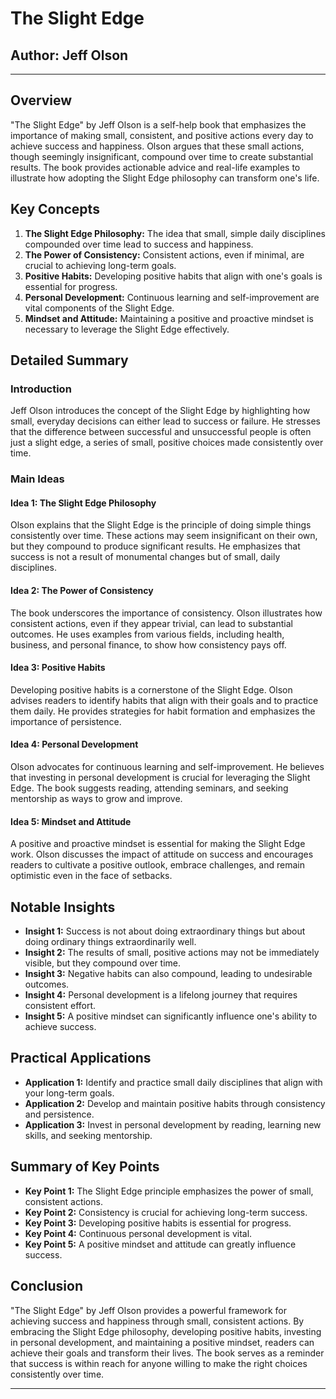 # The Slight Edge

## Author: Jeff Olson

---

## Overview
"The Slight Edge" by Jeff Olson is a self-help book that emphasizes the importance of making small, consistent, and positive actions every day to achieve success and happiness. Olson argues that these small actions, though seemingly insignificant, compound over time to create substantial results. The book provides actionable advice and real-life examples to illustrate how adopting the Slight Edge philosophy can transform one's life.

## Key Concepts
1. **The Slight Edge Philosophy:** The idea that small, simple daily disciplines compounded over time lead to success and happiness.
2. **The Power of Consistency:** Consistent actions, even if minimal, are crucial to achieving long-term goals.
3. **Positive Habits:** Developing positive habits that align with one's goals is essential for progress.
4. **Personal Development:** Continuous learning and self-improvement are vital components of the Slight Edge.
5. **Mindset and Attitude:** Maintaining a positive and proactive mindset is necessary to leverage the Slight Edge effectively.

## Detailed Summary
### Introduction
Jeff Olson introduces the concept of the Slight Edge by highlighting how small, everyday decisions can either lead to success or failure. He stresses that the difference between successful and unsuccessful people is often just a slight edge, a series of small, positive choices made consistently over time.

### Main Ideas
#### Idea 1: The Slight Edge Philosophy
Olson explains that the Slight Edge is the principle of doing simple things consistently over time. These actions may seem insignificant on their own, but they compound to produce significant results. He emphasizes that success is not a result of monumental changes but of small, daily disciplines.

#### Idea 2: The Power of Consistency
The book underscores the importance of consistency. Olson illustrates how consistent actions, even if they appear trivial, can lead to substantial outcomes. He uses examples from various fields, including health, business, and personal finance, to show how consistency pays off.

#### Idea 3: Positive Habits
Developing positive habits is a cornerstone of the Slight Edge. Olson advises readers to identify habits that align with their goals and to practice them daily. He provides strategies for habit formation and emphasizes the importance of persistence.

#### Idea 4: Personal Development
Olson advocates for continuous learning and self-improvement. He believes that investing in personal development is crucial for leveraging the Slight Edge. The book suggests reading, attending seminars, and seeking mentorship as ways to grow and improve.

#### Idea 5: Mindset and Attitude
A positive and proactive mindset is essential for making the Slight Edge work. Olson discusses the impact of attitude on success and encourages readers to cultivate a positive outlook, embrace challenges, and remain optimistic even in the face of setbacks.

## Notable Insights
- **Insight 1:** Success is not about doing extraordinary things but about doing ordinary things extraordinarily well.
- **Insight 2:** The results of small, positive actions may not be immediately visible, but they compound over time.
- **Insight 3:** Negative habits can also compound, leading to undesirable outcomes.
- **Insight 4:** Personal development is a lifelong journey that requires consistent effort.
- **Insight 5:** A positive mindset can significantly influence one's ability to achieve success.

## Practical Applications
- **Application 1:** Identify and practice small daily disciplines that align with your long-term goals.
- **Application 2:** Develop and maintain positive habits through consistency and persistence.
- **Application 3:** Invest in personal development by reading, learning new skills, and seeking mentorship.

## Summary of Key Points
- **Key Point 1:** The Slight Edge principle emphasizes the power of small, consistent actions.
- **Key Point 2:** Consistency is crucial for achieving long-term success.
- **Key Point 3:** Developing positive habits is essential for progress.
- **Key Point 4:** Continuous personal development is vital.
- **Key Point 5:** A positive mindset and attitude can greatly influence success.

## Conclusion
"The Slight Edge" by Jeff Olson provides a powerful framework for achieving success and happiness through small, consistent actions. By embracing the Slight Edge philosophy, developing positive habits, investing in personal development, and maintaining a positive mindset, readers can achieve their goals and transform their lives. The book serves as a reminder that success is within reach for anyone willing to make the right choices consistently over time.

---

